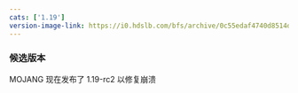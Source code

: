 ```yaml
---
cats: ['1.19']
version-image-link: https://i0.hdslb.com/bfs/archive/0c55edaf4740d8514d8df9b08a1d83874f55ab8b.png
---
```

### 候选版本
MOJANG 现在发布了 1.19-rc2 以修复崩溃